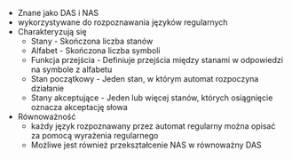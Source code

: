 - Znane jako DAS i NAS
- wykorzystywane do rozpoznawania języków regularnych
- Charakteryzują się
	- Stany - Skończona liczba stanów
	- Alfabet - Skończona liczba symboli
	- Funkcja przejścia - Definiuje przejścia między stanami w odpowiedzi na symbole z alfabetu
	- Stan początkowy - Jeden stan, w którym automat rozpoczyna działanie
	- Stany akceptujące - Jeden lub więcej stanów, których osiągnięcie oznacza akceptację słowa
- Równoważność
	- każdy język rozpoznawany przez automat regularny można opisać za pomocą wyrażenia regularnego
	- Możliwe jest również przekształcenie NAS w równoważny DAS